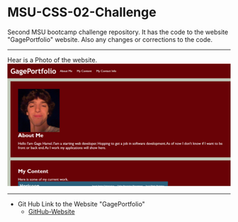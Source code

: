 # MSU-CSS-02-Challenge
Second MSU bootcamp challenge repository. It has the code to the website "GagePortfolio" website. Also any changes or corrections to the code.
*** 
Hear is a Photo of the website.
![GagePortfolio](./assets/images/Screenshot%202023-06-12%20173024.png)
***
* Git Hub Link to the Website "GagePortfolio"
    * [GitHub-Website](  "GagePortfolio")
